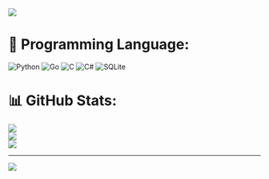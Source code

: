 <img src="https://external-content.duckduckgo.com/iu/?u=https%3A%2F%2Fi.pinimg.com%2Foriginals%2F19%2F6a%2Fd9%2F196ad9d3122098b297d7b99ce9ff209f.gif&f=1&nofb=1&ipt=6139bfe901f675c30529b6619337e8447a3dc389cc5174557246a3fc6c8d7166&ipo=images">

# 🔧 Programming Language:
![Python](https://img.shields.io/badge/python-3670A0?style=for-the-badge&logo=python&logoColor=ffdd54) ![Go](https://img.shields.io/badge/go-%2300ADD8.svg?style=for-the-badge&logo=go&logoColor=white) ![C](https://img.shields.io/badge/c-%2300599C.svg?style=for-the-badge&logo=c&logoColor=white) ![C#](https://img.shields.io/badge/c%23-%23239120.svg?style=for-the-badge&logo=c-sharp&logoColor=white) ![SQLite](https://img.shields.io/badge/sqlite-%2307405e.svg?style=for-the-badge&logo=sqlite&logoColor=white)
# 📊 GitHub Stats:
![](https://github-readme-stats.vercel.app/api?username=gabrielctz&theme=onedark&hide_border=false&include_all_commits=false&count_private=false)<br/>
![](https://github-readme-streak-stats.herokuapp.com/?user=gabrielctz&theme=onedark&hide_border=false)<br/>
![](https://github-readme-stats.vercel.app/api/top-langs/?username=gabrielctz&theme=onedark&hide_border=false&include_all_commits=false&count_private=false&layout=compact)

---
[![](https://visitcount.itsvg.in/api?id=gabrielctz&icon=0&color=0)](https://visitcount.itsvg.in)
